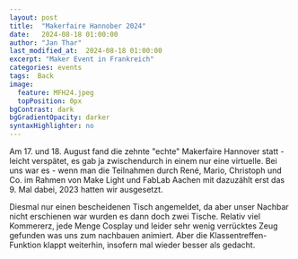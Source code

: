 ```yaml
---
layout: post
title:  "Makerfaire Hannober 2024"
date:   2024-08-18 01:00:00
author: "Jan Thar"
last_modified_at:  2024-08-18 01:00:00
excerpt: "Maker Event in Frankreich"
categories: events
tags:  Back
image:
  feature: MFH24.jpeg
  topPosition: 0px
bgContrast: dark
bgGradientOpacity: darker
syntaxHighlighter: no
---
```

Am 17. und 18. August fand die zehnte "echte" Makerfaire Hannover statt - leicht verspätet, es gab ja zwischendurch in einem nur eine virtuelle.
Bei uns war es - wenn man die Teilnahmen durch René, Mario, Christoph und Co. im Rahmen von Make Light und FabLab Aachen mit dazuzählt erst das 9. Mal dabei, 2023 hatten wir ausgesetzt.

Diesmal nur einen bescheidenen Tisch angemeldet, da aber unser Nachbar nicht erschienen war wurden es dann doch zwei Tische.
Relativ viel Kommererz, jede Menge Cosplay und leider sehr wenig verrücktes Zeug gefunden was uns zum nachbauen animiert.
Aber die Klassentreffen-Funktion klappt weiterhin, insofern mal wieder besser als gedacht.

